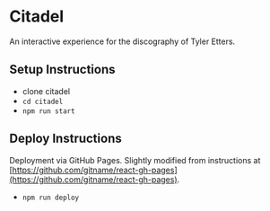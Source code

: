 # Citadel

An interactive experience for the discography of Tyler Etters.

## Setup Instructions

- clone citadel
- `cd citadel`
- `npm run start`

## Deploy Instructions

Deployment via GitHub Pages. Slightly modified from instructions at [https://github.com/gitname/react-gh-pages](https://github.com/gitname/react-gh-pages).

- `npm run deploy`
